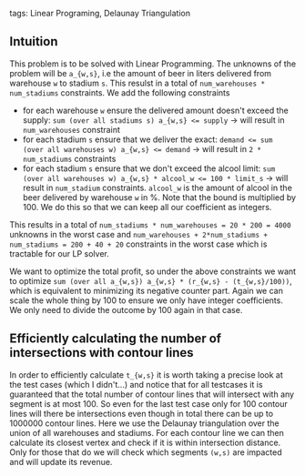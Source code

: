 tags: Linear Programing, Delaunay Triangulation

## Intuition
This problem is to be solved with Linear Programming. The unknowns of the problem will be `a_{w,s}`, i.e the amount of beer in liters delivered from warehouse `w` to stadium `s`. This resulst in a total of `num_warehouses * num_stadiums` constraints. We add the following constraints
- for each warehouse `w` ensure the delivered amount doesn't exceed the supply: `sum (over all stadiums s) a_{w,s} <= supply` -> will result in `num_warehouses` constraint
- for each stadium `s` ensure that we deliver the exact: `demand <= sum (over all warehouses w) a_{w,s} <= demand` -> will result in `2 * num_stadiums` constraints
- for each stadium `s` ensure that we don't exceed the alcool limit: `sum (over all warehouses w) a_{w,s} * alcool_w <= 100 * limit_s` -> will result in `num_stadium` constraints. `alcool_w` is the amount of alcool in the beer delivered by warehouse `w` in %. Note that the bound is multiplied by 100. We do this so that we can keep all our coefficient as integers.

This results in a total of `num_stadiums * num_warehouses = 20 * 200 = 4000` unknowns in the worst case and `num_warehouses + 2*num_stadiums + num_stadiums = 200 + 40 + 20` constraints in the worst case which is tractable for our LP solver.

We want to optimize the total profit, so under the above constraints we want to optimize `sum (over all a_{w,s}) a_{w,s} * (r_{w,s} - (t_{w,s}/100))`, which is equivalent to minimizing its negative counter part. Again we can scale the whole thing by 100 to ensure we only have integer coefficients. We only need to divide the outcome by 100 again in that case.

## Efficiently calculating the number of intersections with contour lines
In order to efficiently calculate `t_{w,s}` it is worth taking a precise look at the test cases (which I didn't...) and notice that for all testcases it is guaranteed that the total number of contour lines that will intersect with any segment is at most 100. So even for the last test case only for 100 contour lines will there be intersections even though in total there can be up to 1000000 contour lines. Here we use the Delaunay triangulation over the union of all warehouses and stadiums. For each contour line we can then calculate its closest vertex and check if it is within intersection distance. Only for those that do we will check which segments `(w,s)` are impacted and will update its revenue.